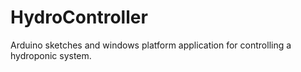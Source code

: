 # HydroController
Arduino sketches and windows platform application for controlling a hydroponic system.
